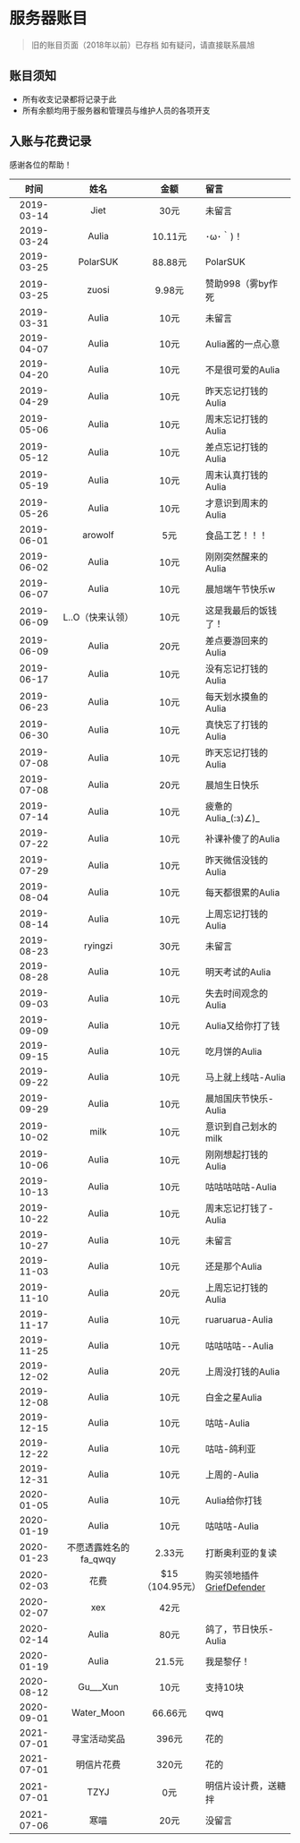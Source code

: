 # 服务器账目

> 旧的账目页面（2018年以前）已存档
如有疑问，请直接联系晨旭

## 账目须知

* 所有收支记录都将记录于此
* 所有余额均用于服务器和管理员与维护人员的各项开支

## 入账与花费记录

感谢各位的帮助！

| 时间 | 姓名 | 金额 | 留言 |
| :---: | :---: | :---: | :--- |
| 2019-03-14 | Jiet | 30元 | 未留言 |
| 2019-03-24 | Aulia | 10.11元 | ･ω･｀\)！ |
| 2019-03-25 | PolarSUK | 88.88元 | PolarSUK |
| 2019-03-25 | zuosi | 9.98元 | 赞助998（雾by作死 |
| 2019-03-31 | Aulia | 10元 | 未留言 |
| 2019-04-07 | Aulia | 10元 | Aulia酱的一点心意 |
| 2019-04-20 | Aulia | 10元 | 不是很可爱的Aulia |
| 2019-04-29 | Aulia | 10元 | 昨天忘记打钱的Aulia |
| 2019-05-06 | Aulia | 10元 | 周末忘记打钱的Aulia |
| 2019-05-12 | Aulia | 10元 | 差点忘记打钱的Aulia |
| 2019-05-19 | Aulia | 10元 | 周末认真打钱的Aulia |
| 2019-05-26 | Aulia | 10元 | 才意识到周末的Aulia |
| 2019-06-01 | arowolf | 5元 | 食品工艺！！！ |
| 2019-06-02 | Aulia | 10元 | 刚刚突然醒来的Aulia |
| 2019-06-07 | Aulia | 10元 | 晨旭端午节快乐w |
| 2019-06-09 | L..O（快来认领） | 10元 | 这是我最后的饭钱了！ |
| 2019-06-09 | Aulia | 20元 | 差点要游回来的Aulia |
| 2019-06-17 | Aulia | 10元 | 没有忘记打钱的Aulia |
| 2019-06-23 | Aulia | 10元 | 每天划水摸鱼的Aulia |
| 2019-06-30 | Aulia | 10元 | 真快忘了打钱的Aulia |
| 2019-07-08 | Aulia | 10元 | 昨天忘记打钱的Aulia |
| 2019-07-08 | Aulia | 20元 | 晨旭生日快乐 |
| 2019-07-14 | Aulia | 10元 | 疲惫的Aulia_\(:з\)∠\)_ |
| 2019-07-22 | Aulia | 10元 | 补课补傻了的Aulia |
| 2019-07-29 | Aulia | 10元 | 昨天微信没钱的Aulia |
| 2019-08-04 | Aulia | 10元 | 每天都很累的Aulia |
| 2019-08-14 | Aulia | 10元 | 上周忘记打钱的Aulia |
| 2019-08-23 | ryingzi | 30元 | 未留言 |
| 2019-08-28 | Aulia | 10元 | 明天考试的Aulia |
| 2019-09-03 | Aulia | 10元 | 失去时间观念的Aulia |
| 2019-09-09 | Aulia | 10元 | Aulia又给你打了钱 |
| 2019-09-15 | Aulia | 10元 | 吃月饼的Aulia |
| 2019-09-22 | Aulia | 10元 | 马上就上线咕-Aulia |
| 2019-09-29 | Aulia | 10元 | 晨旭国庆节快乐-Aulia |
| 2019-10-02 | milk | 10元 | 意识到自己划水的milk |
| 2019-10-06 | Aulia | 10元 | 刚刚想起打钱的Aulia |
| 2019-10-13 | Aulia | 10元 | 咕咕咕咕咕-Aulia |
| 2019-10-22 | Aulia | 10元 | 周末忘记打钱了-Aulia |
| 2019-10-27 | Aulia | 10元 | 未留言 |
| 2019-11-03 | Aulia | 10元 | 还是那个Aulia |
| 2019-11-10 | Aulia | 20元 | 上周忘记打钱的Aulia |
| 2019-11-17 | Aulia | 10元 | ruaruarua-Aulia |
| 2019-11-25 | Aulia | 10元 | 咕咕咕咕--Aulia |
| 2019-12-02 | Aulia | 20元 | 上周没打钱的Aulia |
| 2019-12-08 | Aulia | 10元 | 白金之星Aulia |
| 2019-12-15 | Aulia | 10元 | 咕咕-Aulia |
| 2019-12-22 | Aulia | 10元 | 咕咕-鸽利亚 |
| 2019-12-31 | Aulia | 10元 | 上周的-Aulia |
| 2020-01-05 | Aulia | 10元 | Aulia给你打钱 |
| 2020-01-19 | Aulia | 10元 | 咕咕咕-Aulia |
| 2020-01-23 | 不愿透露姓名的fa_qwqy | 2.33元 | 打断奥利亚的复读 |
| 2020-02-03 | 花费 | $15（104.95元） | 购买领地插件[GriefDefender](https://www.spigotmc.org/resources/griefdefender.68900/) |
| 2020-02-07 | xex | 42元 |  |
| 2020-02-14 | Aulia | 80元 | 鸽了，节日快乐-Aulia |
| 2020-01-19 | Aulia | 21.5元 | 我是黎仔！ |
| 2020-08-12 | Gu___Xun | 10元 | 支持10块 |
| 2020-09-01 | Water_Moon | 66.66元 | qwq |
| 2021-07-01 | 寻宝活动奖品 | 396元 | 花的 |
| 2021-07-01 | 明信片花费 | 320元 | 花的 |
| 2021-07-01 | TZYJ | 0元 | 明信片设计费，送糖拌 |
| 2021-07-06 | 寒喵 | 20元 | 没留言 |
